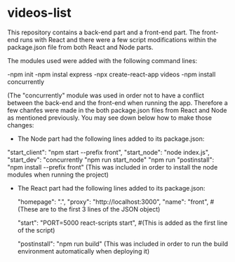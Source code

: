 # videos-list
This repository contains a back-end part and a front-end part. The front-end runs with React and there were a few script modifications within the package.json file from both React and Node parts. 

The modules used were added with the following command lines:

-npm init
-npm instal express
-npx create-react-app videos
-npm install concurrently

(The "concurrently" module was used in order not to have a conflict between the back-end and the front-end when running the app. Therefore a few chanfes were made in the both package.json files from React and Node as mentioned previously. You may see down below how to make those changes:


- The Node part had the following lines added to its package.json:

"start_client": "npm start --prefix front",
    "start_node": "node index.js",
    "start_dev": "concurrently \"npm run start_node\" \"npm run
    "postinstall": "npm install --prefix front"
    (This was included in order to install the node modules when running the project)





- The React part had the following lines added to its package.json:

  "homepage": ".",
  "proxy": "http://localhost:3000",
  "name": "front",
  #(These are to the first 3 lines of the JSON object)
  
  "start": "PORT=5000 react-scripts start",
  #(This is added as the first line of the script)

  "postinstall": "npm run build"
  (This was included in order to run the build environment automatically when deploying it)
